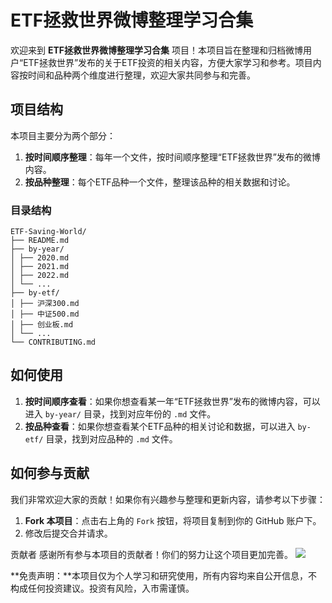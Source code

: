 # ETF拯救世界微博整理学习合集

欢迎来到 **ETF拯救世界微博整理学习合集** 项目！本项目旨在整理和归档微博用户“ETF拯救世界”发布的关于ETF投资的相关内容，方便大家学习和参考。项目内容按时间和品种两个维度进行整理，欢迎大家共同参与和完善。

## 项目结构

本项目主要分为两个部分：

1. **按时间顺序整理**：每年一个文件，按时间顺序整理“ETF拯救世界”发布的微博内容。
2. **按品种整理**：每个ETF品种一个文件，整理该品种的相关数据和讨论。

### 目录结构
```
ETF-Saving-World/
├── README.md
├── by-year/
│ ├── 2020.md
│ ├── 2021.md
│ ├── 2022.md
│ └── ...
├── by-etf/
│ ├── 沪深300.md
│ ├── 中证500.md
│ ├── 创业板.md
│ └── ...
└── CONTRIBUTING.md
```

## 如何使用

1. **按时间顺序查看**：如果你想查看某一年“ETF拯救世界”发布的微博内容，可以进入 `by-year/` 目录，找到对应年份的 `.md` 文件。
2. **按品种查看**：如果你想查看某个ETF品种的相关讨论和数据，可以进入 `by-etf/` 目录，找到对应品种的 `.md` 文件。

## 如何参与贡献

我们非常欢迎大家的贡献！如果你有兴趣参与整理和更新内容，请参考以下步骤：

1. **Fork 本项目**：点击右上角的 `Fork` 按钮，将项目复制到你的 GitHub 账户下。
2. 修改后提交合并请求。


贡献者
感谢所有参与本项目的贡献者！你们的努力让这个项目更加完善。
<a href="https://github.com/你的用户名/ETF-Saving-World/graphs/contributors"> <img src="https://contrib.rocks/image?repo=你的用户名/ETF-Saving-World" /> </a>

**免责声明：**本项目仅为个人学习和研究使用，所有内容均来自公开信息，不构成任何投资建议。投资有风险，入市需谨慎。
